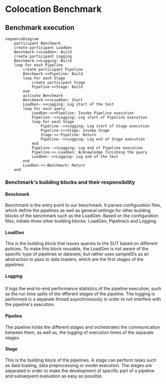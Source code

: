 # Colocation Benchmark

## Benchmark execution

```mermaid
sequenceDiagram
    participant Benchmark
    create participant LoadGen
    Benchmark->>LoadGen: Build
    create participant Logging
    Benchmark->>Logging: Build
    loop For each Pipeline
        create participant Pipeline
        Benchmark->>Pipeline: Build
        loop For each Stage
            create participant Stage
            Pipeline->>Stage: Build
        end
        activate Benchmark
        Benchmark->>+LoadGen: Start
        LoadGen-->>Logging: Log start of the test
        loop For each query
            LoadGen->>+Pipeline: Invoke Pipeline execution
            Pipeline-->>Logging: Log start of Pipeline execution
            loop For each Stage
                Pipeline-->>Logging: Log start of Stage execution
                Pipeline->>+Stage: Invoke Stage
                Stage->>-Pipeline: Return
                Pipeline-->>Logging: Log end of Stage execution
            end
            Pipeline-->>Logging: Log end of Pipeline execution
            Pipeline->>-LoadGen: Acknowledge finishing the query
            LoadGen-->>Logging: Log end of the test
        end
        LoadGen->>-Benchmark: Return
    end
```

### Benchmark's building blocks and their responsibility

#### Benchmark

Benchmark is the entry point to our benchmark. It parses configuration files, which define the pipelines as well as general settings for other building blocks of the benchmark such as the LoadGen. Based on the configuration files, initiate three other building blocks: LoadGen, Pipeline/s and Logging.

#### LoadGen

This is the building block that issues queries to the SUT based on different policies. To make this block reusable, the LoadGen is not aware of the specific type of pipelines or datasets, but rather uses sampleIDs as an abstraction to pass to data loaders, which are the first stages of the pipelines.

##### Logging

It logs the end-to-end performance statistics of the pipeline execution, such as the run time splits of the dfferent stages of the pipeline. The logging is performed in a separate thread asynchronously in order to not interfere with the pipeline's execution.

#### Pipeline

The pipeline holds the different stages and orchestrates the communication between them, as well as, the logging of execution times of the separate stages.

#### Stage

This is the building block of the pipelines. A stage can perform tasks such as data loading, data preprocessing or model execution. The stages are separated in order to make the development of specific part of a pipeline and subsequent evaluation as easy as possible.
